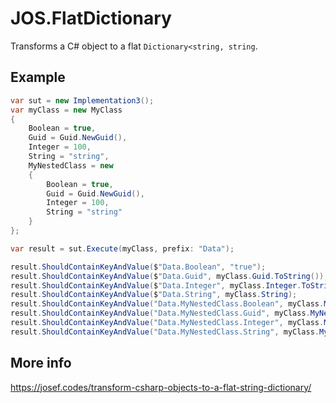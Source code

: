 # JOS.FlatDictionary
Transforms a C# object to a flat ```Dictionary<string, string```.

## Example
```csharp
var sut = new Implementation3();
var myClass = new MyClass
{
    Boolean = true,
    Guid = Guid.NewGuid(),
    Integer = 100,
    String = "string",
    MyNestedClass = new 
    {
        Boolean = true,
        Guid = Guid.NewGuid(),
        Integer = 100,
        String = "string"
    }
};

var result = sut.Execute(myClass, prefix: "Data");

result.ShouldContainKeyAndValue($"Data.Boolean", "true");
result.ShouldContainKeyAndValue($"Data.Guid", myClass.Guid.ToString());
result.ShouldContainKeyAndValue($"Data.Integer", myClass.Integer.ToString());
result.ShouldContainKeyAndValue($"Data.String", myClass.String);
result.ShouldContainKeyAndValue("Data.MyNestedClass.Boolean", myClass.MyNestedClass.Boolean.ToString().ToLower());
result.ShouldContainKeyAndValue("Data.MyNestedClass.Guid", myClass.MyNestedClass.Guid.ToString());
result.ShouldContainKeyAndValue("Data.MyNestedClass.Integer", myClass.MyNestedClass.Integer.ToString());
result.ShouldContainKeyAndValue("Data.MyNestedClass.String", myClass.MyNestedClass.String);

```

## More info
https://josef.codes/transform-csharp-objects-to-a-flat-string-dictionary/
